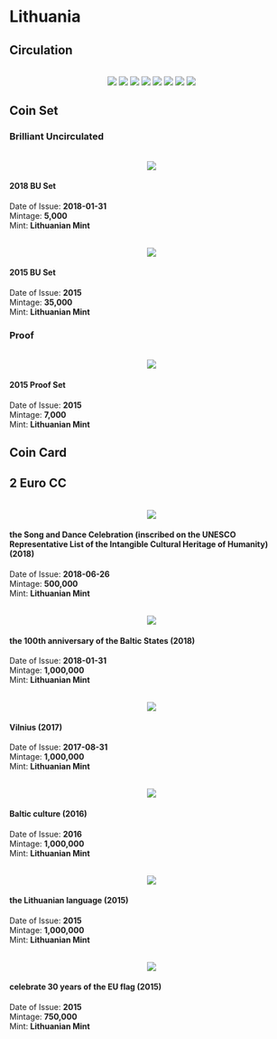 # Lithuania

## Circulation
<br/>
<div align="center">
<img src="./images/circulation/2015_2euro.jpg" />
<img src="./images/circulation/2015_1euro.jpg" />
<img src="./images/circulation/2015_50cent.jpg" />
<img src="./images/circulation/2015_20cent.jpg" />
<img src="./images/circulation/2015_10cent.jpg" />
<img src="./images/circulation/2015_5cent.jpg" />
<img src="./images/circulation/2015_2cent.jpg" />
<img src="./images/circulation/2015_1cent.jpg" />
</div>

## Coin Set

### Brilliant Uncirculated
<br/>
<div align="center">
<img src="./images/coin_set/2018_lt_bu.png" />
</div>

#### 2018 BU Set
Date of Issue: **2018-01-31**<br/>
Mintage: **5,000**<br/>
Mint: **Lithuanian Mint**

<br/>
<div align="center">
<img src="./images/coin_set/2015_lt_bu.png" />
</div>

#### 2015 BU Set
Date of Issue: **2015**<br/>
Mintage: **35,000**<br/>
Mint: **Lithuanian Mint**

### Proof
<br/>
<div align="center">
<img src="./images/coin_set/2015_lt_proof.png" />
</div>

#### 2015 Proof Set
Date of Issue: **2015**<br/>
Mintage: **7,000**<br/>
Mint: **Lithuanian Mint**

## Coin Card

## 2 Euro CC
<br/>
<div align="center">
<img src="./images/2_euro_cc/2018_the_song_ and_dance_celebration.png" />
</div>

#### the Song and Dance Celebration (inscribed on the UNESCO Representative List of the Intangible Cultural Heritage of Humanity) (2018)
Date of Issue: **2018-06-26**<br/>
Mintage: **500,000**<br/>
Mint: **Lithuanian Mint**

<br/>
<div align="center">
<img src="./images/2_euro_cc/2018_the_100th_anniversary_of_the_baltic_states.png" />
</div>

#### the 100th anniversary of the Baltic States (2018)
Date of Issue: **2018-01-31**<br/>
Mintage: **1,000,000**<br/>
Mint: **Lithuanian Mint**

<br/>
<div align="center">
<img src="./images/2_euro_cc/2017_vilnius.png" />
</div>

#### Vilnius (2017)
Date of Issue: **2017-08-31**<br/>
Mintage: **1,000,000**<br/>
Mint: **Lithuanian Mint**

<br/>
<div align="center">
<img src="./images/2_euro_cc/2016_baltic_culture.png" />
</div>

#### Baltic culture (2016)
Date of Issue: **2016**<br/>
Mintage: **1,000,000**<br/>
Mint: **Lithuanian Mint**

<br/>
<div align="center">
<img src="./images/2_euro_cc/2015_the_lithuanian_language.png" />
</div>

#### the Lithuanian language (2015)
Date of Issue: **2015**<br/>
Mintage: **1,000,000**<br/>
Mint: **Lithuanian Mint**

<br/>
<div align="center">
<img src="./images/2_euro_cc/2015_celebrate_30_years_of_the_eu_flag.png" />
</div>

#### celebrate 30 years of the EU flag (2015)
Date of Issue: **2015**<br/>
Mintage: **750,000**<br/>
Mint: **Lithuanian Mint**

